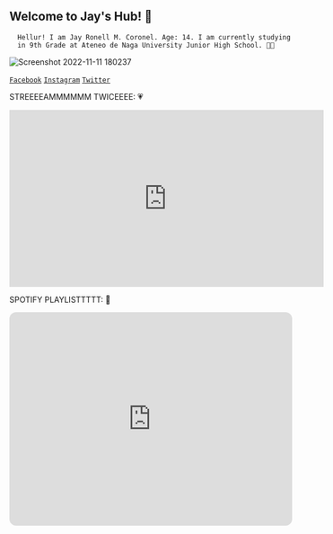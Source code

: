 ## Welcome to Jay's Hub! 👦
      Hellur! I am Jay Ronell M. Coronel. Age: 14. I am currently studying 
      in 9th Grade at Ateneo de Naga University Junior High School. 💙💛
      
![Screenshot 2022-11-11 180237](https://user-images.githubusercontent.com/118147704/202804551-41f517dd-d32d-4c64-8b77-0a29e495a4c0.png)

[`Facebook`](https://www.facebook.com/profile.php?id=100076401044632) [`Instagram`](https://www.instagram.com/jayaited/) [`Twitter`](https://twitter.com/jayjalani_)

STREEEEAMMMMMM TWICEEEE: 💗
<iframe width="560" height="315" src="https://www.youtube.com/embed/k6jqx9kZgPM" title="YouTube video player" frameborder="0" allow="accelerometer; autoplay; clipboard-write; encrypted-media; gyroscope; picture-in-picture" allowfullscreen></iframe>

SPOTIFY PLAYLISTTTTT: 🎵
<iframe style="border-radius:12px" src="https://open.spotify.com/embed/playlist/2HfpT5uPBk8Tn4rUTHVoka?utm_source=generator&theme=0" width="100%" height="380" frameBorder="0" allowfullscreen="" allow="autoplay; clipboard-write; encrypted-media; fullscreen; picture-in-picture" loading="lazy"></iframe>
